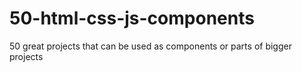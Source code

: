 # 50-html-css-js-components
50 great projects that can be used as components or parts of bigger projects
